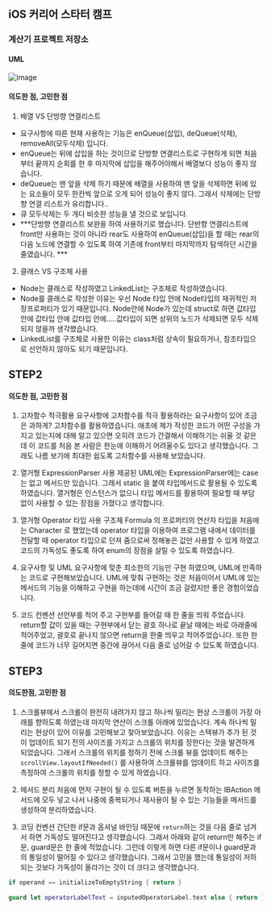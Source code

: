 ## iOS 커리어 스타터 캠프

### 계산기 프로젝트 저장소

#### UML
![image](https://user-images.githubusercontent.com/90945013/140878044-b9e2bb63-cc92-4a4c-9039-1ff1c39eb272.png)


#### 의도한 점, 고민한 점

1. 배열 VS 단방향 연결리스트
  - 요구사항에 따른 현재 사용하는 기능은 enQueue(삽입), deQueue(삭제), removeAll(모두삭제) 입니다.
  - enQueue는 뒤에 삽입을 하는 것이므로 단방향 연결리스트로 구현하게 되면 처음부터 끝까지 순회를 한 후 마지막에 삽입을 해주어야해서 배열보다 성능이 좋지 않습니다.
  - deQueue는 맨 앞을 삭제 하기 때문에 배열을 사용하여 맨 앞을 삭제하면 뒤에 있는 요소들이 모두 한칸씩 앞으로 오게 되어 성능이 좋지 않다. 그래서  삭제에는 단방향 연결 리스트가 유리합니다..
  - 큐 모두삭제는 두 개다 비슷한 성능을 낼 것으로 보입니다.
  - ***단방향 연결리스트 보완을 하여 사용하기로 했습니다. 단반향 연결리스트에 front만 사용하는 것이 아니라 rear도 사용하여 enQueue(삽입)을 할 때는 rear의 다음 노드에 연결할 수 있도록 하여 기존에 front부터 마지막까지 탐색하던 시간을 줄였습니다. ***


2. 클래스 VS 구조체 사용
  - Node는 클래스로 작성하였고 LinkedList는 구조체로 작성하였습니다.
  - Node를 클래스로 작성한 이유는 우선 Node 타입 안에 Node타입의 재귀적인 저장프로퍼티가 있기 때문입니다. Node안에 Node가 있는데 struct로 하면 값타입 안에 값타입 안에 값타입 안에.....값타입이 되면 상위의 노드가 삭제되면 모두 삭제 되지 않을까 생각했습니다. 
  - LinkedList를 구조체로 사용한 이유는 class처럼 상속이 필요하거나, 참조타입으로 선언하지 않아도 되기 때문입니다.


## STEP2
#### 의도한 점, 고민한 점

1. 고차함수 적극활용 요구사항에 고차함수를 적극 활용하라는 요구사항이 있어 조금은 과하게? 고차함수를 활용하였습니다. 애초에 제가 작성한 코드가 어떤 구성을 가지고 있는지에 대해 알고 있으면 오히려 코드가 간결해서 이해하기는 쉬울 것 같은데 이 코드를 처음 본 사람은 한눈에 이해하기 어려울수도 있다고 생각했습니다. 그래도 나름 보기에 최대한 쉽도록 고차함수를 사용해 보았습니다. 

2. 열거형 ExpressionParser 사용 제공된 UML에는 ExpressionParser에는 case는 없고 메서드만 있습니다. 그래서 static 을 붙여 타입메서드로 활용될 수 있도록 하였습니다. 열거형은 인스턴스가 없으니 타입 메서드를 활용하여 필요할 때 부담 없이 사용할 수 있는 장점을 가졌다고 생각합니다. 

3. 열거형 Operator 타입 사용 구조체 Formula 의 프로퍼티의 연산자 타입을 처음에는 Character 로 했었는데 operator 타입을 이용하여 프로그램 내에서 데이터를 전달할 때 operator 타입으로 던져 줌으로써 정해놓은 값만 사용할 수 있게 하였고 코드의 가독성도 좋도록 하여 enum의 장점을 살릴 수 있도록 하였습니다. 

4. 요구사항 및 UML 요구사항에 맞춘 최소한의 기능만 구현 하였으며, UML에 만족하는 코드로 구현해보았습니다. UML에 맞춰 구현하는 것은 처음이어서 UML에 있는 메서드의 기능을 이해하고 구현을 하는데에 시간이 조금 걸렸지만 좋은 경험이었습니다. 

5. 코드 컨벤션 선언부를 적어 주고 구현부를 들어갈 때 한 줄을 띄워 주었습니다. return할 값이 있을 때는 구현부에서 닫는 괄호 하나로 끝날 때에는 바로 아래줄에 적어주었고, 괄호로 끝나지 않으면 return을 한줄 띄우고 적어주었습니다. 또한 한 줄에 코드가 너무 길어지면 중간에 끊어서 다음 줄로 넘어갈 수 있도록 하였습니다.

## STEP3
#### 의도한점, 고민한 점

1. 스크롤뷰에서 스크롤이 완전히 내려가지 않고 하나씩 밀리는 현상
스크롤이 가장 아래를 향하도록 하였는데 마지막 연산이 스크롤 아래에 있었습니다. 계속 하나씩 밀리는 현상이 있어 이유를 고민해보고 찾아보았습니다. 이유는 스택뷰가 추가 된 것이 업데이트 되기 전의 사이즈를 가지고 스크롤의 위치를 정한다는 것을 발견하게 되었습니다. 그래서 스크롤의 위치를 정하기 전에 스크롤 뷰를 업데이트 해주는 `scrollView.layoutIfNeeded()` 를 사용하여 스크롤뷰를 업데이트 하고 사이즈를 측정하여 스크롤의 위치를 정할 수 있게 하였습니다.

2. 메서드 분리
처음에 먼저 구현이 될 수 있도록 버튼을 누르면 동작하는 IBAction 메서드에 모두 넣고 나서 나중에 중복되거나 재사용이 될 수 있는 기능들을 메서드를 생성하여 분리하였습니다.

3. 코딩 컨벤션
간단한 if문과 옵셔널 바인딩 때문에 `return`하는 것을 다음 줄로 넘겨서 하면 가독성도 떨어진다고 생각했습니다. 그래서 아래와 같이 return만 해주는 if문, guard문은 한 줄에 적었습니다. 
그런데 이렇게 하면 다른 if문이나 guard문과의 통일성이 떨어질 수 있다고 생각했습니다.
그래서 고민을 했는데 통일성이 저하되는 것보다 가독성이 올라가는 것이 더 크다고 생각했습니다.

```swift
if operand == initializeToEmptyString { return }
        
guard let operatorLabelText = inputedOperatorLabel.text else { return }
```
